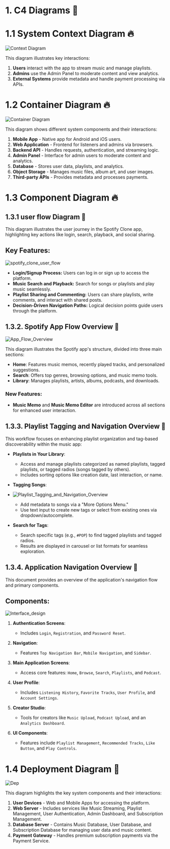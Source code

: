 # 1. C4 Diagrams 🚀

# 1.1 System Context Diagram 🔥

![Context Diagram](https://github.com/user-attachments/assets/646d9fd0-5dd8-4758-98bb-9ec0f70d083f)

This diagram illustrates key interactions:  
1. **Users** interact with the app to stream music and manage playlists.  
2. **Admins** use the Admin Panel to moderate content and view analytics.  
3. **External Systems** provide metadata and handle payment processing via APIs.

# 1.2 Container Diagram 🔥


![Container Diagram](https://github.com/user-attachments/assets/3b80d932-eda0-42c0-b4cb-b86a384a7e10)

This diagram shows different system components and their interactions:  
1. **Mobile App** - Native app for Android and iOS users.  
2. **Web Application** - Frontend for listeners and admins via browsers.  
3. **Backend API** - Handles requests, authentication, and streaming logic.  
4. **Admin Panel** - Interface for admin users to moderate content and analytics.  
5. **Database** - Stores user data, playlists, and analytics.  
6. **Object Storage** - Manages music files, album art, and user images.  
7. **Third-party APIs** - Provides metadata and processes payments.  

# 1.3 Component Diagram 🔥

## 1.3.1 user flow Diagram 🚀
This diagram illustrates the user journey in the Spotify Clone app, highlighting key actions like login, search, playback, and social sharing.


## Key Features:

![spotify_clone_user_flow](https://github.com/user-attachments/assets/de42e19a-532b-4eda-a022-be63ae48149d)

- **Login/Signup Process:** Users can log in or sign up to access the platform.
- **Music Search and Playback:** Search for songs or playlists and play music seamlessly.
- **Playlist Sharing and Commenting:** Users can share playlists, write comments, and interact with shared posts.
- **Decision-Driven Navigation Paths:** Logical decision points guide users through the platform.

## 1.3.2. Spotify App Flow Overview 🚀

![App_Flow_Overview](https://github.com/user-attachments/assets/1094dc9f-48d1-4dac-a535-6c6e2c64739a)

This diagram illustrates the Spotify app's structure, divided into three main sections:

- **Home**: Features music memos, recently played tracks, and personalized suggestions.
- **Search**: Offers top genres, browsing options, and music memo tools.
- **Library**: Manages playlists, artists, albums, podcasts, and downloads.

### New Features:
- **Music Memo** and **Music Memo Editor** are introduced across all sections for enhanced user interaction.





## 1.3.3. Playlist Tagging and Navigation Overview 🚀

This workflow focuses on enhancing playlist organization and tag-based discoverability within the music app:

- **Playlists in Your Library**:
  - Access and manage playlists categorized as named playlists, tagged playlists, or tagged radios (songs tagged by others).
  - Includes sorting options like creation date, last interaction, or name.

- **Tagging Songs**:

- ![Playlist_Tagging_and_Navigation_Overview](https://github.com/user-attachments/assets/f7b5b8f3-eb73-426d-896c-c6afa6405518)

  - Add metadata to songs via a "More Options Menu."
  - Use text input to create new tags or select from existing ones via dropdown/autocomplete.

- **Search for Tags**:
  - Search specific tags (e.g., `#POP`) to find tagged playlists and tagged radios.
  - Results are displayed in carousel or list formats for seamless exploration.


## 1.3.4. Application Navigation Overview 🚀

This document provides an overview of the application's navigation flow and primary components.

## Components:

![Interface_design](https://github.com/user-attachments/assets/1f1e60ee-28bb-4eee-b216-57f5fa6f0d77)

1. **Authentication Screens**:
   - Includes `Login`, `Registration`, and `Password Reset`.

2. **Navigation**:
   - Features `Top Navigation Bar`, `Mobile Navigation`, and `Sidebar`.

3. **Main Application Screens**:
   - Access core features: `Home`, `Browse`, `Search`, `Playlists`, and `Podcast`.

4. **User Profile**:
   - Includes `Listening History`, `Favorite Tracks`, `User Profile`, and `Account Settings`.

5. **Creator Studio**:
   - Tools for creators like `Music Upload`, `Podcast Upload`, and an `Analytics Dashboard`.

6. **UI Components**:
   - Features include `Playlist Management`, `Recommended Tracks`, `Like Button`, and `Play Controls`.
  

# 1.4 Deployment Diagram 🚀

![Dep](https://github.com/user-attachments/assets/0fb22ffd-bcc4-4e52-82ce-cdb765338437)


This diagram highlights the key system components and their interactions:  
1. **User Devices** - Web and Mobile Apps for accessing the platform.  
2. **Web Server** - Includes services like Music Streaming, Playlist Management, User Authentication, Admin Dashboard, and Subscription Management.  
3. **Database Server** - Contains Music Database, User Database, and Subscription Database for managing user data and music content.  
4. **Payment Gateway** - Handles premium subscription payments via the Payment Service.





